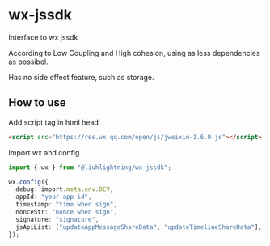 # wx-jssdk

Interface to wx jssdk

According to Low Coupling and High cohesion, using as less dependencies as possibel.

Has no side effect feature, such as storage.

## How to use

Add script tag in html head

```html
<script src="https://res.wx.qq.com/open/js/jweixin-1.6.0.js"></script>
```

Import wx and config

```typescript
import { wx } from "@liuhlightning/wx-jssdk"; 

wx.config({
  debug: import.meta.env.DEV,
  appId: "your app id",
  timestamp: "time when sign",
  nonceStr: "nonce when sign",
  signature: "signature",
  jsApiList: ["updateAppMessageShareData", "updateTimelineShareData"],
});
```
